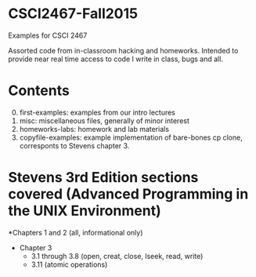 # CSCI2467-Fall2015
Examples for CSCI 2467

Assorted code from in-classroom hacking and homeworks. Intended to provide near real time
access to code I write in class, bugs and all.

# Contents

0. first-examples: examples from our intro lectures
1. misc: miscellaneous files, generally of minor interest
2. homeworks-labs: homework and lab materials
3. copyfile-examples: example implementation of bare-bones cp clone, corresponts to Stevens chapter 3.




# Stevens 3rd Edition sections covered (Advanced Programming in the UNIX Environment)

*Chapters 1 and 2 (all, informational only)
* Chapter 3
  * 3.1 through 3.8 (open, creat, close, lseek, read, write)
  * 3.11 (atomic operations)



